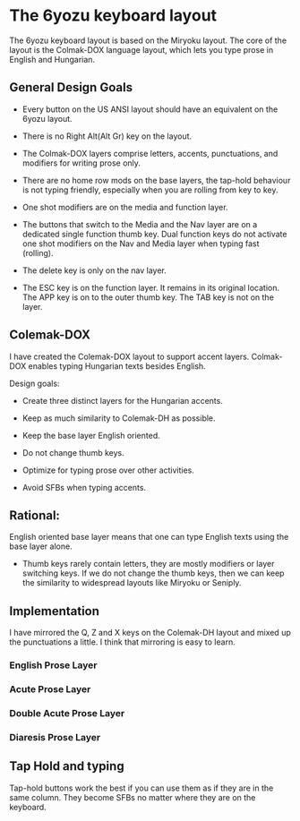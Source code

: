 The 6yozu keyboard layout
===

The 6yozu keyboard layout is based on the Miryoku layout. The core of
the layout is the Colmak-DOX language layout, which lets you type
prose in English and Hungarian.

General Design Goals
---

- Every button on the US ANSI layout should have an equivalent on the
  6yozu layout.

- There is no Right Alt(Alt Gr) key on the layout.

- The Colmak-DOX layers comprise letters, accents, punctuations, and
  modifiers for writing prose only.

- There are no home row mods on the base layers, the tap-hold
  behaviour is not typing friendly, especially when you are rolling
  from key to key.

- One shot modifiers are on the media and function layer.

- The buttons that switch to the Media and the Nav layer are on a
  dedicated single function thumb key. Dual function keys do not
  activate one shot modifiers on the Nav and Media layer when typing
  fast (rolling).

- The delete key is only on the nav layer.

- The ESC key is on the function layer. It remains in its original
  location. The APP key is on to the outer thumb key. The TAB key is
  not on the layer.

Colemak-DOX
---

I have created the Colemak-DOX layout to support accent
layers. Colmak-DOX enables typing Hungarian texts besides English.

Design goals:

- Create three distinct layers for the Hungarian accents.

- Keep as much similarity to Colemak-DH as possible.

- Keep the base layer English oriented.

- Do not change thumb keys.

- Optimize for typing prose over other activities.

- Avoid SFBs when typing accents.

Rational:
---

English oriented base layer means that one can type English texts
using the base layer alone.

- Thumb keys rarely contain letters, they are mostly modifiers or
  layer switching keys. If we do not change the thumb keys, then we
  can keep the similarity to widespread layouts like Miryoku or
  Seniply.

Implementation
---

I have mirrored the Q, Z and X keys on the Colemak-DH layout and mixed
up the punctuations a little. I think that mirroring is easy to learn.

### English Prose Layer

### Acute Prose Layer

### Double Acute Prose Layer

### Diaresis Prose Layer

Tap Hold and typing
---

Tap-hold buttons work the best if you can use them as if they are in
the same column. They become SFBs no matter where they are on the
keyboard.
